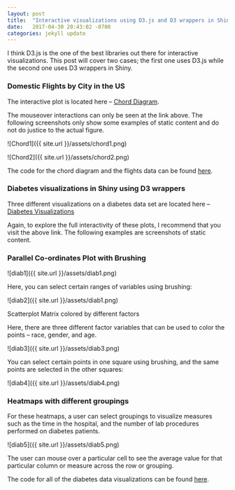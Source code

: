 ```yaml
---
layout: post
title:  "Interactive visualizations using D3.js and D3 wrappers in Shiny"
date:   2017-04-30 20:43:02 -0700
categories: jekyll update
---
```


I think D3.js is the one of the best libraries out there for interactive visualizations. This post will cover two cases; the first one uses D3.js while the second one uses D3 wrappers in Shiny.

### Domestic Flights by City in the US

The interactive plot is located here – [Chord Diagram][chord-diag].

The mouseover interactions can only be seen at the link above. The following screenshots only show some examples of static content and do not do justice to the actual figure.

![Chord1]({{ site.url }}/assets/chord1.png)

![Chord2]({{ site.url }}/assets/chord2.png)


The code for the chord diagram and the flights data can be found [here][flights-repo].

### Diabetes visualizations in Shiny using D3 wrappers

Three different visualizations on a diabetes data set are located here – [Diabetes Visualizations][diabetes-vis]

Again, to explore the full interactivity of these plots, I recommend that you visit the above link. The following examples are screenshots of static content.

### Parallel Co-ordinates Plot with Brushing

![diab1]({{ site.url }}/assets/diab1.png)

Here, you can select certain ranges of variables using brushing:

![diab2]({{ site.url }}/assets/diab1.png)

Scatterplot Matrix colored by different factors

Here, there are three different factor variables that can be used to color the points – race, gender, and age.

![diab3]({{ site.url }}/assets/diab3.png)

You can select certain points in one square using brushing, and the same points are selected in the other squares:

![diab4]({{ site.url }}/assets/diab4.png)

### Heatmaps with different groupings

For these heatmaps, a user can select groupings to visualize measures such as the time in the hospital, and the number of lab procedures performed on diabetes patients.

![diab5]({{ site.url }}/assets/diab5.png)

The user can mouse over a particular cell to see the average value for that particular column or measure across the row or grouping.

The code for all of the diabetes data visualizations can be found [here][diab-repo].

[chord-diag]: https://shivathudi.github.io/flights-chord/
[flights-repo]:   https://shivathudi.github.io/flights-chord/
[diabetes-vis]: https://shivathudi.shinyapps.io/diabetes-vis2/
[diab-repo]: https://github.com/shivathudi/data-visualization/tree/master/diabetes_data